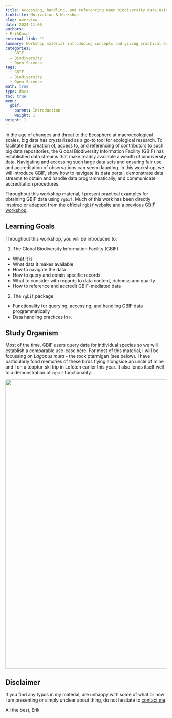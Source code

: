 ```yaml
---
title: Accessing, handling, and referencing open biodiversity data using the Global Biodiversity Information Facility (GBIF)
linktitle: Motivation & Workshop
slug: overview
date: 2024-11-06
authors:
- ErikKusch
external_link: ""
summary: Workshop material introducing concepts and giving practical examples for obtaining GBIF data using `rgbif`.
categories:
  - GBIF
  - Biodiversity
  - Open Science
tags:
  - GBIF
  - Biodiversity
  - Open Science
math: true
type: docs
toc: true 
menu:
  gbif:
    parent: Introduction
    weight: 1
weight: 1
---
```


In the age of changes and threat to the Ecosphere at macroecological scales, big data has crystallized as a go-to tool for ecological research. To facilitate the creation of, access to, and referencing of contributors to such big data repositories, the Global Biodiversity Information Facility (GBIF) has established data streams that make readily available a wealth of biodiversity data. Navigating and accessing such large data sets and ensuring fair use and accreditation of observations can seem daunting. In this workshop, we will introduce GBIF, show how to navigate its data portal, demonstrate data streams to obtain and handle data programmatically, and communicate accreditation procedures. 

Throughout this workshop material, I present practical examples for obtaining GBIF data using `rgbif`. Much of this work has been directly inspired or adapted from the official [`rgbif` website](https://docs.ropensci.org/rgbif/index.html) and a [previous GBIF workshop](https://gbif-europe.github.io/nordic_oikos_2018_r/). 

## Learning Goals 

Throughout this workshop, you will be introduced to:  

1. The Global Biodiversity Information Facility (GBIF)
- What it is
- What data it makes available
- How to navigate the data
- How to query and obtain specific records
- What to consider with regards to data content, richness and quality
- How to reference and accredit GBIF-mediated data

2. The `rgbif` package
- Functionality for querying, accessing, and handling GBIF data programmatically
- Data handling practices in `R`

## Study Organism
Most of the time, GBIF users query data for individual species so we will establish a comparable use-case here. For most of this material, I will be focussing on *Lagopus muta* - the rock ptarmigan (see below). I have particularly fond memories of these birds flying alongside an uncle of mine and I on a topptur-ski trip in Lofoten earlier this year. It also lends itself well to a demonstration of `rgbif` functionality.

<img src="/courses/gbif/Lagopus.png" width="900"/>

## Disclaimer
If you find any typos in my material, are unhappy with some of what or how I am presenting or simply unclear about thing, do not hesitate to [contact me](/about/#contact).

All the best, 
Erik
